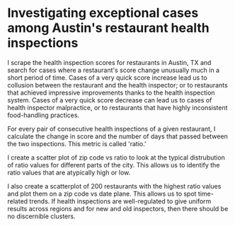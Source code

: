 # Investigating exceptional cases among Austin's restaurant health inspections

I scrape the health inspection scores for restaurants in Austin, TX and search for cases
where a restaurant's score change unusually much in a short period of time. Cases of a very 
quick score increase lead us to collusion between the restaurant and the health inspector; or 
to restaurants that achieved impressive improvements thanks to the health inspection system. 
Cases of a very quick score decrease can lead us to cases of health inspector malpractice, or 
to restaurants that have highly inconsistent food-handling practices.

For every pair of consecutive health inspections of a given restaurant, I calculate the change in score
and the number of days that passed between the two inspections. This metric is called 'ratio.'

I create a scatter plot of zip code vs ratio to look at the typical distrubution of ratio values for different parts of the city. This allows us to identify the ratio values that are atypically high or low.

I also create a scatterplot of 200 restaurants with the highest ratio values and plot them on a zip code vs date plane.
This allows us to spot time-related trends. If health inspections are well-regulated to give uniform results across regions and for new and old inspectors, then there should be no discernible clusters.



